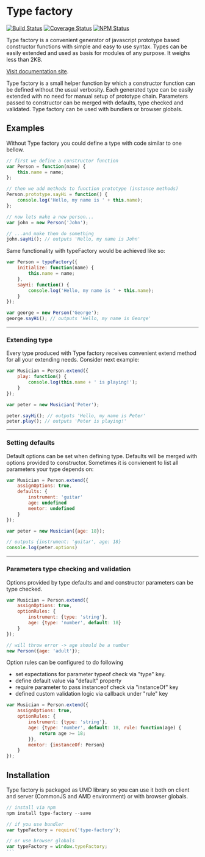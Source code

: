 # Type factory

[![Build Status](https://travis-ci.org/dbrekalo/type-factory.svg?branch=master)](https://travis-ci.org/dbrekalo/type-factory)
[![Coverage Status](https://coveralls.io/repos/github/dbrekalo/type-factory/badge.svg?branch=master)](https://coveralls.io/github/dbrekalo/type-factory?branch=master)
[![NPM Status](https://img.shields.io/npm/v/type-factory.svg)](https://www.npmjs.com/package/type-factory)

Type factory is a convenient generator of javascript prototype based constructor functions with simple and easy to use syntax.
Types can be easily extended and used as basis for modules of any purpose.
It weighs less than 2KB.

[Visit documentation site](http://dbrekalo.github.io/type-factory/).

Type factory is a small helper function by which a constructor function can be defined without the usual verbosity.
Each generated type can be easily extended with no need for manual setup of prototype chain.
Parameters passed to constructor can be merged with defaults, type checked and validated.
Type factory can be used with bundlers or browser globals.

## Examples

Without Type factory you could define a type with code similar to one bellow.

```js
// first we define a constructor function
var Person = function(name) {
    this.name = name;
};

// then we add methods to function prototype (instance methods)
Person.prototype.sayHi = function() {
    console.log('Hello, my name is ' + this.name);
};

// now lets make a new person...
var john = new Person('John');

// ...and make them do something
john.sayHi(); // outputs 'Hello, my name is John'
```

Same functionality with typeFactory would be achieved like so:
```js
var Person = typeFactory({
    initialize: function(name) {
        this.name = name;
    },
    sayHi: function() {
        console.log('Hello, my name is ' + this.name);
    }
});

var george = new Person('George');
george.sayHi(); // outputs 'Hello, my name is George'
```

---

### Extending type

Every type produced with Type factory receives convenient extend method for all your extending needs. Consider next example:

```js
var Musician = Person.extend({
    play: function() {
        console.log(this.name + ' is playing!');
    }
});

var peter = new Musician('Peter');

peter.sayHi(); // outputs 'Hello, my name is Peter'
peter.play(); // outputs 'Peter is playing!'
```
---

### Setting defaults
Default options can be set when defining type. Defaults will be merged with options provided to constructor.
Sometimes it is convienent to list all parameters your type depends on:

```js
var Musician = Person.extend({
    assignOptions: true,
    defaults: {
        instrument: 'guitar'
        age: undefined
        mentor: undefined
    }
});

var peter = new Musician({age: 18});

// outputs {instrument: 'guitar', age: 18}
console.log(peter.options)
```
---

### Parameters type checking and validation
Options provided by type defaults and and constructor parameters can be type checked.

```js
var Musician = Person.extend({
    assignOptions: true,
    optionRules: {
        instrument: {type: 'string'},
        age: {type: 'number', default: 18}
    }
});

// will throw error -> age should be a number
new Person({age: 'adult'});

```
Option rules can be configured to do following
* set expectations for parameter typeof check via "type" key.
* define default value via "default" property
* require parameter to pass instanceof check via "instanceOf" key
* defined custom validation logic via callback under "rule" key

```js
var Musician = Person.extend({
    assignOptions: true,
    optionRules: {
        instrument: {type: 'string'},
        age: {type: 'number', default: 18, rule: function(age) {
            return age >= 18;
        }},
        mentor: {instanceOf: Person}
    }
});
```

## Installation

Type factory is packaged as UMD library so you can use it both on client and server (CommonJS and AMD environment) or with browser globals.

````js
// install via npm
npm install type-factory --save

// if you use bundler
var typeFactory = require('type-factory');

// or use browser globals
var typeFactory = window.typeFactory;
```